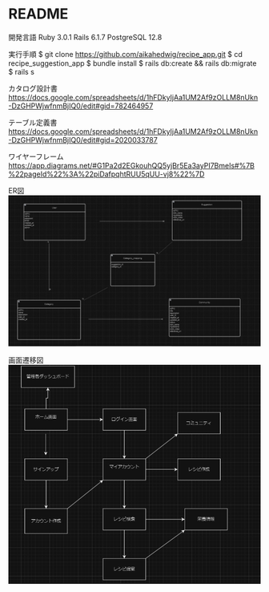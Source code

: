 # README
開発言語
Ruby 3.0.1
Rails 6.1.7
PostgreSQL 12.8

実行手順
$ git clone https://github.com/aikahedwig/recipe_app.git
$ cd recipe_suggestion_app
$ bundle install
$ rails db:create && rails db:migrate
$ rails s

カタログ設計書
https://docs.google.com/spreadsheets/d/1hFDkyIjAa1UM2Af9zOLLM8nUkn-DzGHPWjwfnmBjIQ0/edit#gid=782464957

テーブル定義書
https://docs.google.com/spreadsheets/d/1hFDkyIjAa1UM2Af9zOLLM8nUkn-DzGHPWjwfnmBjIQ0/edit#gid=2020033787

ワイヤーフレーム
https://app.diagrams.net/#G1Pa2d2EGkouhQQ5yjBr5Ea3ayPI7BmeIs#%7B%22pageId%22%3A%22piDafpqhtRUU5qUU-vj8%22%7D

ER図
![alt text](image.png)

画面遷移図
![alt text](image-1.png)